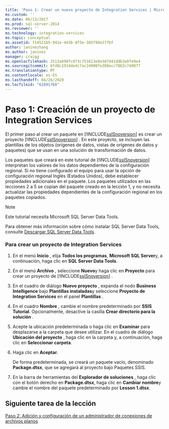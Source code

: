 ```yaml
---
title: 'Paso 1: Crear un nuevo proyecto de Integration Services | Microsoft Docs'
ms.custom: ''
ms.date: 06/13/2017
ms.prod: sql-server-2014
ms.reviewer: ''
ms.technology: integration-services
ms.topic: conceptual
ms.assetid: f14521b5-941e-443b-8f5e-385f98e37fbf
author: janinezhang
ms.author: janinez
manager: craigg
ms.openlocfilehash: 2513a698fc073c751613e8e387d41ddb3e0fe9e4
ms.sourcegitcommit: 6fd8c1914de4c7ac24900fe388ecc7883c740077
ms.translationtype: MT
ms.contentlocale: es-ES
ms.lasthandoff: 04/26/2020
ms.locfileid: "62891768"
---
```

# <a name="step-1-creating-a-new-integration-services-project"></a>Paso 1: Creación de un proyecto de Integration Services
  El primer paso al crear un paquete en [!INCLUDE[ssISnoversion](../includes/ssisnoversion-md.md)] es crear un proyecto [!INCLUDE[ssISnoversion](../includes/ssisnoversion-md.md)] . En este proyecto, se incluyen las plantillas de los objetos (orígenes de datos, vistas de orígenes de datos y paquetes) que se usan en una solución de transformación de datos.  
  
 Los paquetes que creará en este tutorial de [!INCLUDE[ssISnoversion](../includes/ssisnoversion-md.md)] interpretan los valores de los datos dependientes de la configuración regional. Si no tiene configurado el equipo para usar la opción de configuración regional Inglés (Estados Unidos), debe establecer propiedades adicionales en el paquete. Los paquetes utilizados en las lecciones 2 a 5 se copian del paquete creado en la lección 1, y no necesita actualizar las propiedades dependientes de la configuración regional en los paquetes copiados.  
  
> [!NOTE]  
>  Este tutorial necesita Microsoft SQL Server Data Tools.  
>   
>  Para obtener más información sobre cómo instalar SQL Server Data Tools, consulte [Descargar SQL Server Data Tools](https://msdn.microsoft.com/data/hh297027).  
  
### <a name="to-create-a-new-integration-services-project"></a>Para crear un proyecto de Integration Services  
  
1.  En el menú **Inicio** , elija **Todos los programas**, **Microsoft SQL Server**y, a continuación, haga clic en **SQL Server Data Tools**.  
  
2.  En el menú **Archivo** , seleccione **Nuevo**y haga clic en **Proyecto** para crear un proyecto de [!INCLUDE[ssISnoversion](../includes/ssisnoversion-md.md)] .  
  
3.  En el cuadro de diálogo **Nuevo proyecto** , expanda el nodo **Business Intelligence** bajo **Plantillas instaladas**y seleccione **Proyecto de Integration Services** en el panel **Plantillas** .  
  
4.  En el cuadro **Nombre** , cambie el nombre predeterminado por **SSIS Tutorial**. Opcionalmente, desactive la casilla **Crear directorio para la solución** .  
  
5.  Acepte la ubicación predeterminada o haga clic en **Examinar** para desplazarse a la carpeta que desee utilizar. En el cuadro de diálogo **Ubicación del proyecto** , haga clic en la carpeta y, a continuación, haga clic en **Seleccionar carpeta**.  
  
6.  Haga clic en **Aceptar**.  
  
     De forma predeterminada, se creará un paquete vacío, denominado **Package.dtsx**, que se agregará al proyecto bajo Paquetes SSIS.  
  
7.  En la barra de herramientas del **Explorador de soluciones** , haga clic con el botón derecho en **Package.dtsx**, haga clic en **Cambiar nombre**y cambie el nombre del paquete predeterminado por **Lesson 1.dtsx**.  
  
## <a name="next-task-in-lesson"></a>Siguiente tarea de la lección  
 [Paso 2: Adición y configuración de un administrador de conexiones de archivos planos](lesson-1-2-adding-and-configuring-a-flat-file-connection-manager.md)  
  
  
